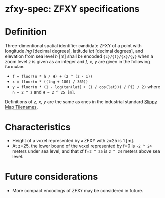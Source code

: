 # zfxy-spec: ZFXY specifications

# Definition
Three-dimentional spatial identifier candidate ZFXY of a point with longitude _lng_ [decimal degrees], latitude _lat_ [decimal degrees], and elevation from sea level _h_ [m] shall be encoded `{z}/{f}/{x}/{y}` when a zoom level _z_ is given as an integer and _f_, _x_, _y_ are given in the following formulae: 
- `f = floor(n * h / H) + (2 ^ (z - 1))`
- `x = floor(n * ((lng + 180) / 360))`
- `y = floor(n * (1 - log(tan(lat) + (1 / cos(lat))) / PI) / 2)`
where `n = 2 ^ z` and `H = 2 ^ 25 [m]`.

Definitions of _z_, _x_, _y_ are the same as ones in the industrial standard [Slippy Map Tilenames](https://wiki.openstreetmap.org/wiki/Slippy_map_tilenames).

# Characteristics
- Height of a voxel represented by a ZFXY with z=25 is 1 [m].
- At z=25, the lower bound of the voxel represented by f=0 is `-2 ^ 24` meters under sea level, and that of f=`2 ^ 25` is `2 ^ 24` meters above sea level.

# Future considerations
- More compact encodings of ZFXY may be considered in future. 
